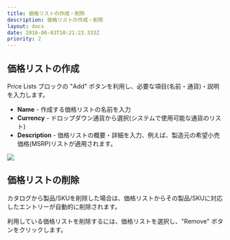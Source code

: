 ```yaml
---
title: 価格リストの作成・削除
description: 価格リストの作成・削除
layout: docs
date: 2016-06-03T10:21:23.333Z
priority: 2
---
```

## 価格リストの作成

Price Lists ブロックの "Add" ボタンを利用し、必要な項目(名前・通貨)・説明を入力します。

* **Name** - 作成する価格リストの名前を入力
* **Currency** - ドロップダウン通貨から選択(システムで使用可能な通貨のリスト)
* **Description** - 価格リストの概要・詳細を入力、例えば、製造元の希望小売価格(MSRP)リストが適用されます。

![](../../../../assets/images/docs/005-creating-price-list.PNG)

## 価格リストの削除

カタログから製品/SKUを削除した場合は、価格リストからその製品/SKUに対応したエントリーが自動的に削除されます。

利用している価格リストを削除するには、価格リストを選択し、"Remove" ボタンをクリックします。